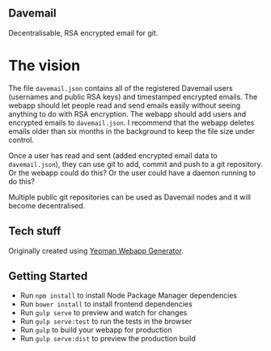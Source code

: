 ## Davemail

Decentralisable, RSA encrypted email for git.

# The vision
The file `davemail.json` contains all of the registered Davemail users (usernames and public RSA keys) and timestamped encrypted emails.
The webapp should let people read and send emails easily without seeing anything to do with RSA encryption.
The webapp should add users and encrypted emails to `davemail.json`.
I recommend that the webapp deletes emails older than six months in the background to keep the file size under control.

Once a user has read and sent (added encrypted email data to `davemail.json`), they can use git to add, commit and push to a git repository. Or the webapp could do this? Or the user could have a daemon running to do this?

Multiple public git repositories can be used as Davemail nodes and it will become decentralised.

## Tech stuff
Originally created using [Yeoman Webapp Generator](https://github.com/yeoman/generator-webapp).

## Getting Started

- Run `npm install` to install Node Package Manager dependencies
- Run `bower install` to install frontend dependencies
- Run `gulp serve` to preview and watch for changes
- Run `gulp serve:test` to run the tests in the browser
- Run `gulp` to build your webapp for production
- Run `gulp serve:dist` to preview the production build
